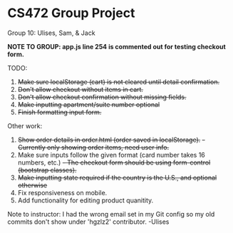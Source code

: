# CS472 Group Project 
Group 10: Ulises, Sam, & Jack

**NOTE TO GROUP: app.js line 254 is commented out for testing checkout form.**

TODO:
1. ~~Make sure localStorage (cart) is not cleared until detail confirmation.~~
2. ~~Don't allow checkout without items in cart.~~
3. ~~Don't allow checkout confirmation without missing fields.~~
4. ~~Make inputting apartment/suite number optional~~
5. ~~Finish formatting input form.~~


Other work:
1. ~~Show order details in order.html (order saved in localStorage).~~
    ~~- Currently only showing order items, need user info.~~
2. Make sure inputs follow the given format (card number takes 16 numbers, etc.)
    ~~- The checkout form should be using form-control (bootstrap classes).~~
3. ~~Make inputting state required if the country is the U.S., and optional otherwise~~
4. Fix responsiveness on mobile.
5. Add functionality for editing product quanitity.




Note to instructor: I had the wrong email set in my Git config so my old 
commits don't show under 'hgzlz2' contributor. -Ulises
